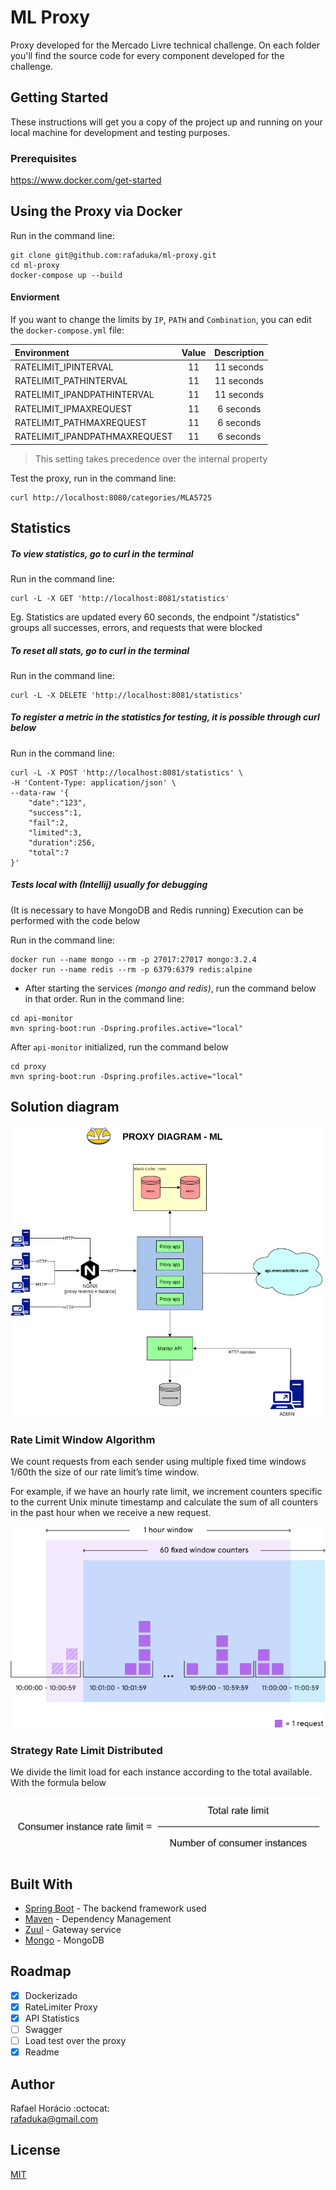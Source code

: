 # ML Proxy

Proxy developed for the Mercado Livre technical challenge.
On each folder you'll find the source code for every component developed for the challenge.

## Getting Started

These instructions will get you a copy of the project up and running on your local machine for development and testing purposes.

### Prerequisites

https://www.docker.com/get-started

## Using the Proxy via Docker

Run in the command line:
```
git clone git@github.com:rafaduka/ml-proxy.git
cd ml-proxy
docker-compose up --build
```

#### Enviorment

If you want to change the limits by `IP`, `PATH` and `Combination`, 
you can edit the `docker-compose.yml` file:

| Environment                   | Value         | Description  |
|:------------------------------|:-------------:|:------------:|
| RATELIMIT_IPINTERVAL          | 11            |  11 seconds  |
| RATELIMIT_PATHINTERVAL        | 11            |  11 seconds  |
| RATELIMIT_IPANDPATHINTERVAL   | 11            |  11 seconds  |
| RATELIMIT_IPMAXREQUEST        | 11            |  6 seconds   |
| RATELIMIT_PATHMAXREQUEST      | 11            |  6 seconds   |
| RATELIMIT_IPANDPATHMAXREQUEST | 11            |  6 seconds   |

>This setting takes precedence over the internal property

Test the proxy, run in the command line:
```
curl http://localhost:8080/categories/MLA5725
```

## Statistics

##### To view statistics, go to curl in the terminal

Run in the command line:
```
curl -L -X GET 'http://localhost:8081/statistics'
```
Eg. Statistics are updated every 60 seconds, the endpoint "/statistics" 
groups all successes, errors, and requests that were blocked


##### To reset all stats, go to curl in the terminal

Run in the command line:
```
curl -L -X DELETE 'http://localhost:8081/statistics'
```

##### To register a metric in the statistics for testing, it is possible through curl below

Run in the command line:
```
curl -L -X POST 'http://localhost:8081/statistics' \
-H 'Content-Type: application/json' \
--data-raw '{
    "date":"123",
    "success":1,
    "fail":2,
    "limited":3,
    "duration":256,
    "total":7
}'
```

##### Tests local with (Intellij) usually for debugging

(It is necessary to have MongoDB and Redis running) Execution can be performed with the code below

Run in the command line:
```
docker run --name mongo --rm -p 27017:27017 mongo:3.2.4
docker run --name redis --rm -p 6379:6379 redis:alpine
```

- After starting the services _(mongo and redis)_, run the command below in that order. 
Run in the command line:

```
cd api-monitor
mvn spring-boot:run -Dspring.profiles.active="local"
```
After `api-monitor` initialized, run the command below
```
cd proxy
mvn spring-boot:run -Dspring.profiles.active="local"
```


## Solution diagram

![alt text](docs/images/macro-flow.png)


### Rate Limit Window Algorithm
We count requests from each sender using multiple fixed time windows 1/60th the size of our rate limit’s time window.

For example, if we have an hourly rate limit, we increment counters specific to the current Unix minute timestamp and 
calculate the sum of all counters in the past hour when we receive a new request.

![alt text](docs/images/slidewindow.png)

### Strategy Rate Limit Distributed

We divide the limit load for each instance according to the total available.
With the formula below

![alt text](docs/images/ratelimit-instance-strategy.png)


## Built With

* [Spring Boot](https://spring.io/) - The backend framework used
* [Maven](https://maven.apache.org/) - Dependency Management
* [Zuul](https://github.com/Netflix/zuul) - Gateway service
* [Mongo](https://www.mongodb.com/) - MongoDB

## Roadmap
- [x] Dockerizado
- [x] RateLimiter Proxy
- [x] API Statistics
- [ ] Swagger
- [ ] Load test over the proxy
- [x] Readme 

## Author

Rafael Horácio :octocat:  
rafaduka@gmail.com

## License
[MIT](https://choosealicense.com/licenses/mit/)